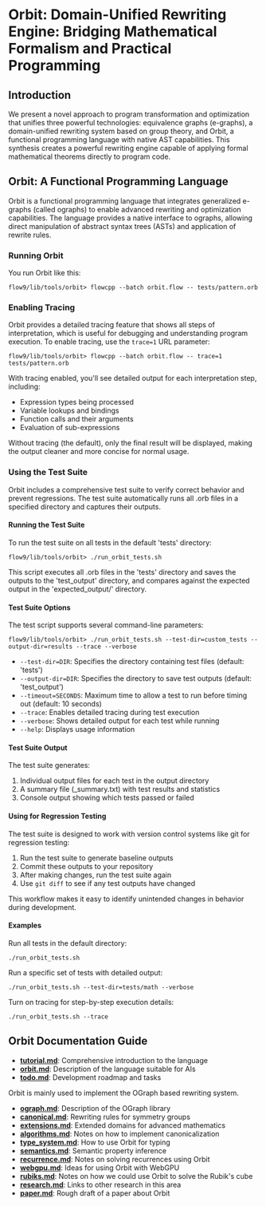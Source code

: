 # Orbit: Domain-Unified Rewriting Engine: Bridging Mathematical Formalism and Practical Programming

## Introduction

We present a novel approach to program transformation and optimization that unifies three powerful technologies: equivalence graphs (e-graphs), a domain-unified rewriting system based on group theory, and Orbit, a functional programming language with native AST capabilities. This synthesis creates a powerful rewriting engine capable of applying formal mathematical theorems directly to program code.

## Orbit: A Functional Programming Language

Orbit is a functional programming language that integrates generalized e-graphs (called ographs) to enable advanced rewriting and optimization capabilities. The language provides a native interface to ographs, allowing direct manipulation of abstract syntax trees (ASTs) and application of rewrite rules.

### Running Orbit

You run Orbit like this:

```
flow9/lib/tools/orbit> flowcpp --batch orbit.flow -- tests/pattern.orb
```

### Enabling Tracing

Orbit provides a detailed tracing feature that shows all steps of interpretation, which is useful for debugging and understanding program execution. To enable tracing, use the `trace=1` URL parameter:

```
flow9/lib/tools/orbit> flowcpp --batch orbit.flow -- trace=1 tests/pattern.orb
```

With tracing enabled, you'll see detailed output for each interpretation step, including:
- Expression types being processed
- Variable lookups and bindings
- Function calls and their arguments
- Evaluation of sub-expressions

Without tracing (the default), only the final result will be displayed, making the output cleaner and more concise for normal usage.

### Using the Test Suite

Orbit includes a comprehensive test suite to verify correct behavior and prevent regressions. The test suite automatically runs all .orb files in a specified directory and captures their outputs.

#### Running the Test Suite

To run the test suite on all tests in the default 'tests' directory:

```
flow9/lib/tools/orbit> ./run_orbit_tests.sh
```

This script executes all .orb files in the 'tests' directory and saves the outputs to the 'test_output' directory, and compares against the expected output in the 'expected_output/' directory.

#### Test Suite Options

The test script supports several command-line parameters:

```
flow9/lib/tools/orbit> ./run_orbit_tests.sh --test-dir=custom_tests --output-dir=results --trace --verbose
```

- `--test-dir=DIR`: Specifies the directory containing test files (default: 'tests')
- `--output-dir=DIR`: Specifies the directory to save test outputs (default: 'test_output')
- `--timeout=SECONDS`: Maximum time to allow a test to run before timing out (default: 10 seconds)
- `--trace`: Enables detailed tracing during test execution
- `--verbose`: Shows detailed output for each test while running
- `--help`: Displays usage information

#### Test Suite Output

The test suite generates:

1. Individual output files for each test in the output directory
2. A summary file (_summary.txt) with test results and statistics
3. Console output showing which tests passed or failed

#### Using for Regression Testing

The test suite is designed to work with version control systems like git for regression testing:

1. Run the test suite to generate baseline outputs
2. Commit these outputs to your repository
3. After making changes, run the test suite again
4. Use `git diff` to see if any test outputs have changed

This workflow makes it easy to identify unintended changes in behavior during development.

#### Examples

Run all tests in the default directory:
```
./run_orbit_tests.sh
```

Run a specific set of tests with detailed output:
```
./run_orbit_tests.sh --test-dir=tests/math --verbose
```

Turn on tracing for step-by-step execution details:
```
./run_orbit_tests.sh --trace
```

## Orbit Documentation Guide

- **[tutorial.md](docs/tutorial.md)**: Comprehensive introduction to the language
- **[orbit.md](docs/orbit.md)**: Description of the language suitable for AIs
- **[todo.md](docs/todo.md)**: Development roadmap and tasks

Orbit is mainly used to implement the OGraph based rewriting system.
- **[ograph.md](docs/ograph.md)**: Description of the OGraph library
- **[canonical.md](docs/canonical.md)**: Rewriting rules for symmetry groups
- **[extensions.md](docs/extensions.md)**: Extended domains for advanced mathematics
- **[algorithms.md](docs/algorithms.md)**: Notes on how to implement canonicalization 
- **[type_system.md](docs/type_system.md)**: How to use Orbit for typing
- **[semantics.md](docs/semantics.md)**: Semantic property inference
- **[recurrence.md](docs/recurrence.md)**: Notes on solving recurrences using Orbit
- **[webgpu.md](docs/webgpu.md)**: Ideas for using Orbit with WebGPU
- **[rubiks.md](docs/rubiks.md)**: Notes on how we could use Orbit to solve the Rubik's cube
- **[research.md](docs/research.md)**: Links to other research in this area
- **[paper.md](docs/paper.md)**: Rough draft of a paper about Orbit
